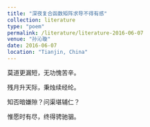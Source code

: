 ```yaml
---
title: "深夜复合函数矩阵求导不得有感"
collection: literature
type: "poem"
permalink: /literature/literature-2016-06-07
venue: "孙沁璇"
date: 2016-06-07
location: "Tianjin, China"
---
```



莫道更漏短，无功愧苦辛。

残月升天际，秉烛续经纶。

知否暗嫌隙？问渠堪辅仁？

惟愿时有尽，终得骋驰骃。

